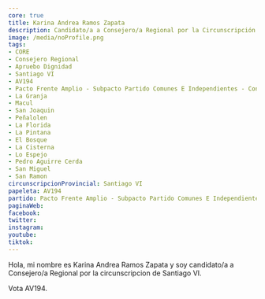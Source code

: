 ```yaml
---
core: true
title: Karina Andrea Ramos Zapata
description: Candidato/a a Consejero/a Regional por la Circunscripción de Santiago VI
image: /media/noProfile.png
tags:
- CORE
- Consejero Regional
- Apruebo Dignidad
- Santiago VI
- AV194
- Pacto Frente Amplio - Subpacto Partido Comunes E Independientes - Convergencia Social
- La Granja
- Macul
- San Joaquin
- Peñalolen
- La Florida
- La Pintana
- El Bosque
- La Cisterna
- Lo Espejo
- Pedro Aguirre Cerda
- San Miguel
- San Ramon
circunscripcionProvincial: Santiago VI
papeleta: AV194
partido: Pacto Frente Amplio - Subpacto Partido Comunes E Independientes - Convergencia Social
paginaWeb:
facebook:
twitter:
instagram:
youtube:
tiktok:
---
```

Hola, mi nombre es Karina Andrea Ramos Zapata y soy candidato/a a Consejero/a Regional por la circunscripcion de Santiago VI.

Vota AV194.